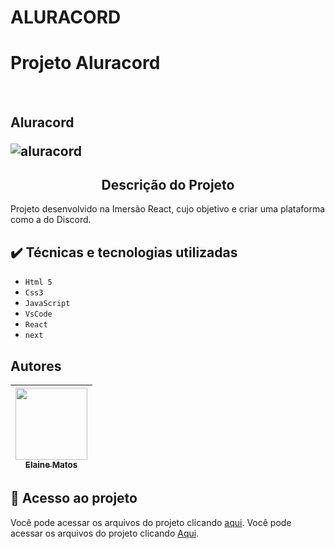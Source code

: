# ALURACORD
<h1 aling="center">Projeto Aluracord</h1></br>
<h2 aling="center">Aluracord</h></br>


![aluracord](https://user-images.githubusercontent.com/49289106/151301410-8f1077fb-7714-47af-80e1-7363d37d0fe5.jpg)

<h2 align="center"> Descrição do Projeto </h2>
<p>Projeto desenvolvido na Imersão React, cujo objetivo e criar uma plataforma como a do Discord.
</p>

## ✔️ Técnicas e tecnologias utilizadas
- ``Html 5``
- ``Css3``
- ``JavaScript``
- ``VsCode``
- ``React``
- ``next``

## Autores

| [<img src="https://avatars.githubusercontent.com/u/49289106?v=4" width=115><br><sub>Elaine Matos</sub>](https://github.com/elainematos) |  
| :---: | 

## 📁 Acesso ao projeto
Você pode acessar os arquivos do projeto clicando [aqui](https:/).
Você pode acessar os arquivos do projeto clicando [Aqui]( https://).
